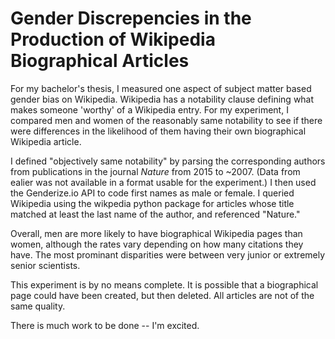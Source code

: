 # Gender Discrepencies in the Production of Wikipedia Biographical Articles

For my bachelor's thesis, I measured one aspect of subject matter based gender bias on Wikipedia. Wikipedia has a notability clause defining what makes someone 'worthy' of a Wikipedia entry. For my experiment, I compared men and women of the reasonably same notability to see if there were differences in the likelihood of them having their own biographical Wikipedia article.

I defined "objectively same notability" by parsing the corresponding authors from publications in the journal *Nature* from 2015 to ~2007. (Data from ealier was not available in a format usable for the experiment.) I then used the Genderize.io API to code first names as male or female. I queried Wikipedia using the wikpedia python package for articles whose title matched at least the last name of the author, and referenced "Nature."

Overall, men are more likely to have biographical Wikipedia pages than women, although the rates vary depending on how many citations they have. The most prominant disparities were between very junior or extremely senior scientists. 

This experiment is by no means complete. It is possible that a biographical page could have been created, but then deleted. All articles are not of the same quality.

There is much work to be done -- I'm excited.
